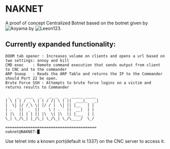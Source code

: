 # NAKNET
A proof of concept Centralized Botnet based on the botnet given by ![Aoyama](https://github.com/Leeon123/Aoyama) by ![Leeon123](https://github.com/Leeon123).

## Currently expanded functionality:
	DOOM tab opener	: Increases volume on clients and opens a url based on two settings: annoy and kill
	CMD exec	: Remote command execution that sends output from client to CNC and to the commander
	ARP Snoop	: Reads the ARP Table and returns the IP to the Commander should Port 22 be open.
	Brute Force SSH	: Attempts to brute force logins on a victim and returns results to Commander

```
 _   _   ___   _   __ _   _  _____ _____ 
| \ | | / _ \ | | / /| \ | ||  ___|_   _|
|  \| |/ /_\ \| |/ / |  \| || |__   | |  
| . ` ||  _  ||    \ | . ` ||  __|  | |  
| |\  || | | || |\  \| |\  || |___  | |  
\_| \_/\_| |_/\_| \_/\_| \_/\____/  \_/  
                                         
========================================
naknet@NAKNET:█
```

Use telnet into a known port(default is 1337) on the CNC server to access it.

